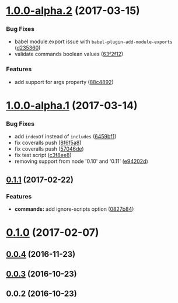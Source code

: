 <a name="1.0.0-alpha.2"></a>
# [1.0.0-alpha.2](https://github.com/warapitiya/gulp-yarn/compare/v1.0.0-alpha.1...v1.0.0-alpha.2) (2017-03-15)


### Bug Fixes

* babel module.export issue with `babel-plugin-add-module-exports` ([d235360](https://github.com/warapitiya/gulp-yarn/commit/d235360))
* validate commands boolean values ([63f2f12](https://github.com/warapitiya/gulp-yarn/commit/63f2f12))


### Features

* add support for args property ([88c4892](https://github.com/warapitiya/gulp-yarn/commit/88c4892))



<a name="1.0.0-alpha.1"></a>
# [1.0.0-alpha.1](https://github.com/warapitiya/gulp-yarn/compare/v0.1.1...v1.0.0-alpha.1) (2017-03-14)


### Bug Fixes

* add `indexOf` instead of `includes` ([6459bf1](https://github.com/warapitiya/gulp-yarn/commit/6459bf1))
* fix coveralls push ([8f6f5a8](https://github.com/warapitiya/gulp-yarn/commit/8f6f5a8))
* fix coveralls push ([57046de](https://github.com/warapitiya/gulp-yarn/commit/57046de))
* fix test script ([c3f8ee8](https://github.com/warapitiya/gulp-yarn/commit/c3f8ee8))
* removing support from node '0.10' and '0.11' ([e94202d](https://github.com/warapitiya/gulp-yarn/commit/e94202d))



<a name="0.1.1"></a>
## [0.1.1](https://github.com/warapitiya/gulp-yarn/compare/v0.1.0...v0.1.1) (2017-02-22)


### Features

* **commands:** add ignore-scripts option ([0827b84](https://github.com/warapitiya/gulp-yarn/commit/0827b84))



<a name="0.1.0"></a>
# [0.1.0](https://github.com/warapitiya/gulp-yarn/compare/v0.0.4...v0.1.0) (2017-02-07)



<a name="0.0.4"></a>
## [0.0.4](https://github.com/warapitiya/gulp-yarn/compare/v0.0.3...v0.0.4) (2016-11-23)



<a name="0.0.3"></a>
## [0.0.3](https://github.com/warapitiya/gulp-yarn/compare/v0.0.2...v0.0.3) (2016-10-23)



<a name="0.0.2"></a>
## 0.0.2 (2016-10-23)



